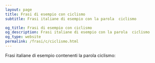 ```yaml
---
layout: page
title: Frasi di esempio con ciclismo 
subtitle: Frasi italiane di esempio con la parola  ciclismo

og_title: Frasi di esempio con ciclismo 
og_description: Frasi italiane di esempio con la parola  ciclismo
og_type: website
permalink: /frasi/c/ciclismo.html
---
```


Frasi italiane di esempio contenenti la parola ciclismo:


